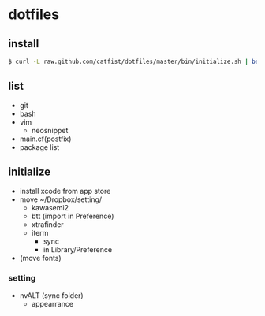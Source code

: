 # dotfiles

## install

```bash
$ curl -L raw.github.com/catfist/dotfiles/master/bin/initialize.sh | bash
```

## list
* git
* bash
* vim
    * neosnippet
* main.cf(postfix)
* package list

## initialize
* install xcode from app store
* move ~/Dropbox/setting/
  * kawasemi2
  * btt (import in Preference)
  * xtrafinder
  * iterm
    * sync
    * in Library/Preference
* (move fonts)

### setting
* nvALT (sync folder)
  * appearrance
